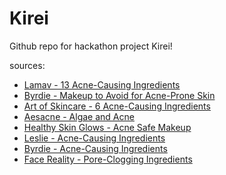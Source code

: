 # Kirei
Github repo for hackathon project Kirei!

sources: 

* [Lamav - 13 Acne-Causing Ingredients](https://lamav.com/blogs/articles/13-common-ingredients-in-cosmetics-that-actually-cause-acne)
* [Byrdie - Makeup to Avoid for Acne-Prone Skin](https://www.byrdie.com/makeup-to-avoid-for-acne-prone-skin-4777095)
* [Art of Skincare - 6 Acne-Causing Ingredients](https://learn.artofskincare.com/acne-lesson-6-acne-causing-ingredients-you-need-to-know-for-clear-skin/)
* [Aesacne - Algae and Acne](https://www.aesacnetreatmentsf.com/blog/algae-seaweed-kelp-acne)
* [Healthy Skin Glows - Acne Safe Makeup](https://www.healthyskinglows.com/choose-acne-safe-makeup-plus-favorites/)
* [Leslie - Acne-Causing Ingredients](https://lesliebaumannmd.com/ingredients-cause-acne/)
* [Byrdie - Acne-Causing Ingredients](https://www.byrdie.com/acne-causing-ingredients-4845040)
* [Face Reality - Pore-Clogging Ingredients](https://facerealityskincare.com/pages/pore-clogging-ingredients)

